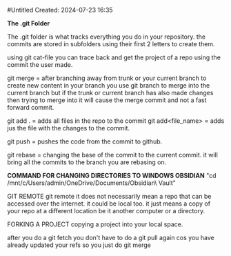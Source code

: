 #Untitled
Created: 2024-07-23 16:35

**The .git Folder**

The .git folder is what tracks everything you do in your repository. 
the commits are stored in subfolders using their first 2 letters to create them. 

using git cat-file <commit SHA> you can trace back and get the project of a repo using the commit the user made.

git merge = after branching away from trunk or your current branch to create new content in your branch you use git branch <source branch> to merge into the current branch
but if the trunk or current branch has also made changes then trying to merge into it will cause the merge commit and not a fast forward commit. 

git add . = adds all files in the repo to the commit 
git add<file_name> = adds jus the file with the changes to the commit.

git push = pushes the code from the commit to github.

git rebase = changing the base of the commit to the current commit. it will bring all the commits to the branch you are rebasing on.


**COMMAND FOR CHANGING DIRECTORIES TO WINDOWS OBSIDIAN**
"cd /mnt/c/Users/admin/OneDrive/Documents/Obsidian\ Vault"

GIT REMOTE
git remote it does not necessarily mean a repo that can be accessed over the internet. it could be local too. it just means a copy of your repo at a different location be it another computer or a directory. 

FORKING A PROJECT
copying a project into your local space.

after you do a git fetch you don't have to do a git pull again cos you have already updated your refs so you just do git merge
